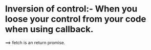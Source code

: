 # Inversion of control:- When you loose your control from your code when using callback.

==> fetch is an return promise.